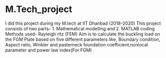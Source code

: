 # M.Tech_project
I did this project during my M.tech at IIT Dhanbad (2018-2020)
This project consists of two parts- 1. Mathematical modelling and 2. MATLAB coding
Methods used- Rayleigh ritz (FEM)
Aim is to calculate the buckling load on the FGM Plate based on five different parameters like, Boundary condition, Aspect ratio, Winkler and pasterneck foundation coefficient,nonlocal parameter and power law index(For FGM)
